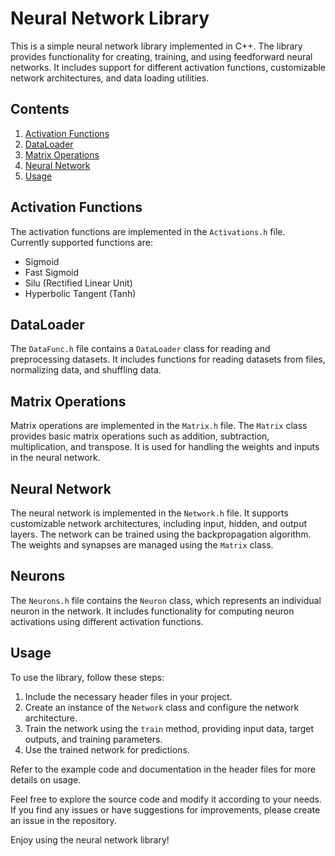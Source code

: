 # Neural Network Library

This is a simple neural network library implemented in C++. The library provides functionality for creating, training, and using feedforward neural networks. It includes support for different activation functions, customizable network architectures, and data loading utilities.

## Contents

1. [Activation Functions](#activation-functions)
2. [DataLoader](#dataloader)
3. [Matrix Operations](#matrix-operations)
4. [Neural Network](#neural-network)
5. [Usage](#usage)

## Activation Functions

The activation functions are implemented in the `Activations.h` file. Currently supported functions are:
- Sigmoid
- Fast Sigmoid
- Silu (Rectified Linear Unit)
- Hyperbolic Tangent (Tanh)

## DataLoader

The `DataFunc.h` file contains a `DataLoader` class for reading and preprocessing datasets. It includes functions for reading datasets from files, normalizing data, and shuffling data.

## Matrix Operations

Matrix operations are implemented in the `Matrix.h` file. The `Matrix` class provides basic matrix operations such as addition, subtraction, multiplication, and transpose. It is used for handling the weights and inputs in the neural network.

## Neural Network

The neural network is implemented in the `Network.h` file. It supports customizable network architectures, including input, hidden, and output layers. The network can be trained using the backpropagation algorithm. The weights and synapses are managed using the `Matrix` class.

## Neurons

The `Neurons.h` file contains the `Neuron` class, which represents an individual neuron in the network. It includes functionality for computing neuron activations using different activation functions.

## Usage

To use the library, follow these steps:

1. Include the necessary header files in your project.
2. Create an instance of the `Network` class and configure the network architecture.
3. Train the network using the `train` method, providing input data, target outputs, and training parameters.
4. Use the trained network for predictions.

Refer to the example code and documentation in the header files for more details on usage.

Feel free to explore the source code and modify it according to your needs. If you find any issues or have suggestions for improvements, please create an issue in the repository.

Enjoy using the neural network library!